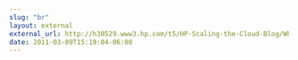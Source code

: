 ```yaml
---
slug: "br"
layout: external
external_url: http://h30529.www3.hp.com/t5/HP-Scaling-the-Cloud-Blog/Why-Cloud-Why-HP/ba-p/7
date: 2011-03-09T15:19:04-06:00
---
```

